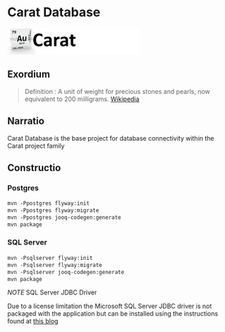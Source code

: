 Carat Database
========

![alt text](https://github.com/markash/carat/raw/master/logo.png "Carat Database")

## Exordium

> Definition : A unit of weight for precious stones and pearls, now equivalent to 200 milligrams. [Wikipedia][Wikipedia definition]

## Narratio

Carat Database is the base project for database connectivity within the Carat project family

## Constructio

### Postgres

```
mvn -Ppostgres flyway:init
mvn -Ppostgres flyway:migrate
mvn -Ppostgres jooq-codegen:generate
mvn package
```

### SQL Server

```
mvn -Psqlserver flyway:init
mvn -Psqlserver flyway:migrate
mvn -Psqlserver jooq-codegen:generate
mvn package
```

*NOTE* SQL Server JDBC Driver

Due to a license limitation the Microsoft SQL Server JDBC driver is not packaged with the application but can be
installed using the instructions found at [this blog][sqlserver jdbc]

[Wikipedia definition]: http://en.wikipedia.org/wiki/Carat_(mass)
[sqlserver jdbc]: http://mpashworth.wordpress.com/2012/04/15/adding-microsoft-sql-server-jdbc-driver-to-nexus-and-local-maven-repository/